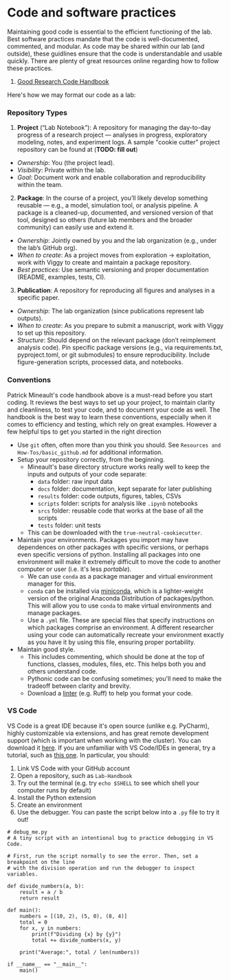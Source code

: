 # Code and software practices
Maintaining good code is essential to the efficient functioning of the lab. Best software practices mandate that the code is well-documented, commented, and modular. As code may be shared within our lab (and outside), these guidlines ensure that the code is understandable and usable quickly. There are plenty of great resources online regarding how to follow these practices.

1. [Good Research Code Handbook](https://goodresearch.dev/index.html)

Here's how we may format our code as a lab:

### Repository Types

1. **Project** (“Lab Notebook”): A repository for managing the day-to-day progress of a research project — analyses in progress, exploratory modeling, notes, and experiment logs. A sample "cookie cutter" project repository can be found at (**TODO: fill out**)
* *Ownership*: You (the project lead).
* *Visibility*: Private within the lab.
* *Goal*: Document work and enable collaboration and reproducibility within the team.


2. **Package**: In the course of a project, you’ll likely develop something reusable — e.g., a model, simulation tool, or analysis pipeline. A package is a cleaned-up, documented, and versioned version of that tool, designed so others (future lab members and the broader community) can easily use and extend it.
* *Ownership*: Jointly owned by you and the lab organization (e.g., under the lab’s GitHub org).
* *When to create*: As a project moves from exploration → exploitation, work with Viggy to create and maintain a package repository.
* *Best practices*: Use semantic versioning and proper documentation (README, examples, tests, CI).


3. **Publication**: A repository for reproducing all figures and analyses in a specific paper.
* *Ownership*: The lab organization (since publications represent lab outputs).
* *When to create*: As you prepare to submit a manuscript, work with Viggy to set up this repository.
* *Structure*: Should depend on the relevant package (don’t reimplement analysis code). Pin specific package versions (e.g., via requirements.txt, pyproject.toml, or git submodules) to ensure reproducibility. Include figure-generation scripts, processed data, and notebooks.

### Conventions
Patrick Mineault's code handbook above is a must-read before you start coding. It reviews the best ways to set up your project, to maintain clarity and cleanliness, to test your code, and to document your code as well. The handbook is the best way to learn these conventions, especially when it comes to efficiency and testing, which rely on great examples. However a few helpful tips to get you started in the right direction

- Use `git` often, often more than you think you should. See `Resources and How-Tos/basic_github.md` for additional information.
- Setup your repository correctly, from the beginning.
    - Mineault's base directory structure works really well to keep the inputs and outputs of your code separate:
        - `data` folder: raw input data
        - `docs` folder: documentation, kept separate for later publishing
        - `results` folder: code outputs, figures, tables, CSVs
        - `scripts` folder: scripts for analysis like `.ipynb` notebooks
        - `srcs` folder: reusable code that works at the base of all the scripts
        - `tests` folder: unit tests
    - This can be downloaded with the `true-neutral-cookiecutter`.
- Maintain your environments. Packages you import may have dependences on other packages with specific versions, or perhaps even specific versions of python. Installing all packages into one environment will make it extremely difficult to move the code to another computer or user (i.e. it's less *portable*).
    - We can use `conda` as a package manager and virtual environment manager for this.
    - `conda` can be installed via [miniconda](https://www.anaconda.com/docs/getting-started/miniconda/main), which is a lighter-weight version of the original Anaconda Distribution of packages/python. This will allow you to use `conda` to make virtual environments and manage packages.
    - Use a `.yml` file. These are special files that specify instructions on which packages comprise an environment. A different researcher using your code can automatically recreate your environment exactly as you have it by using this file, ensuring proper portability.
- Maintain good style.
    - This includes commenting, which should be done at the top of functions, classes, modules, files, etc. This helps both you and others understand code.
    - Pythonic code can be confusing sometimes; you'll need to make the tradeoff between clarity and brevity.
    - Download a [linter](https://docs.astral.sh/ruff/) (e.g. Ruff) to help you format your code.

### VS Code
VS Code is a great IDE because it's open source (unlike e.g. PyCharm), highly customizable via extensions, and has great remote development support (which is important when working with the cluster). You can download it [here](https://code.visualstudio.com/Download). If you are unfamiliar with VS Code/IDEs in general, try a tutorial, such as [this one](https://code.visualstudio.com/docs/getstarted/getting-started). In particular, you should:
1. Link VS Code with your GitHub account
2. Open a repository, such as `Lab-Handbook`
3. Try out the terminal (e.g. try `echo $SHELL` to see which shell your computer runs by default)
4. Install the Python extension
5. Create an environment
6. Use the debugger. You can paste the script below into a `.py` file to try it out!

```
# debug_me.py
# A tiny script with an intentional bug to practice debugging in VS Code.

# First, run the script normally to see the error. Then, set a breakpoint on the line 
# with the division operation and run the debugger to inspect variables.

def divide_numbers(a, b):
    result = a / b
    return result

def main():
    numbers = [(10, 2), (5, 0), (8, 4)]
    total = 0
    for x, y in numbers:
        print(f"Dividing {x} by {y}")
        total += divide_numbers(x, y)
            
    print("Average:", total / len(numbers))
        
if __name__ == "__main__":
    main()
```